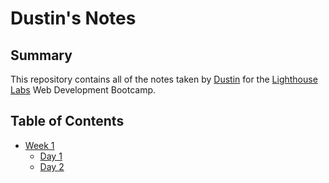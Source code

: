 # Dustin's Notes

## Summary

This repository contains all of the notes taken by [Dustin](https://github.com/dustinmoroz) for the [Lighthouse Labs](https://www.lighthouselabs.ca/en) Web Development Bootcamp.

## Table of Contents

- [Week 1](/Week_1)
  - [Day 1](Week_1/Day_1)
  - [Day 2](Week_1/Day_2)
